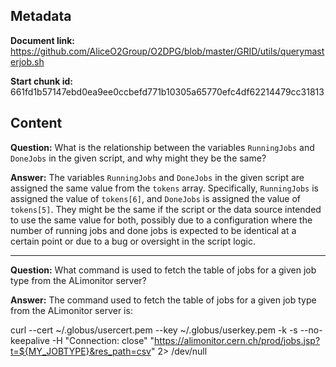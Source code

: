 ## Metadata

**Document link:** https://github.com/AliceO2Group/O2DPG/blob/master/GRID/utils/querymasterjob.sh

**Start chunk id:** 661fd1b57147ebd0ea9ee0ccbefd771b10305a65770efc4df62214479cc31813

## Content

**Question:** What is the relationship between the variables `RunningJobs` and `DoneJobs` in the given script, and why might they be the same?

**Answer:** The variables `RunningJobs` and `DoneJobs` in the given script are assigned the same value from the `tokens` array. Specifically, `RunningJobs` is assigned the value of `tokens[6]`, and `DoneJobs` is assigned the value of `tokens[5]`. They might be the same if the script or the data source intended to use the same value for both, possibly due to a configuration where the number of running jobs and done jobs is expected to be identical at a certain point or due to a bug or oversight in the script logic.

---

**Question:** What command is used to fetch the table of jobs for a given job type from the ALimonitor server?

**Answer:** The command used to fetch the table of jobs for a given job type from the ALimonitor server is:

curl --cert ~/.globus/usercert.pem --key ~/.globus/userkey.pem -k -s --no-keepalive -H "Connection: close" "https://alimonitor.cern.ch/prod/jobs.jsp?t=${MY_JOBTYPE}&res_path=csv" 2> /dev/null